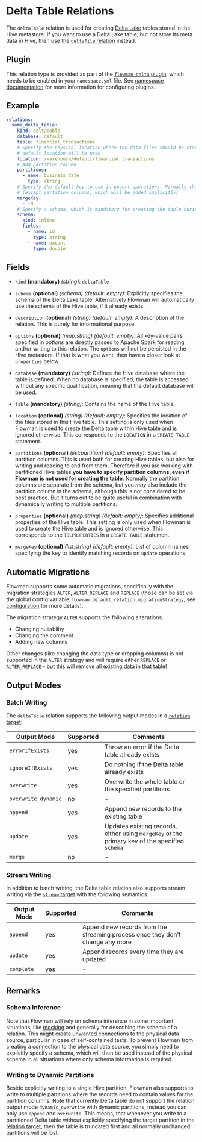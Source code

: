 # Delta Table Relations

The `deltaTable` relation is used for creating [Delta Lake](https://delta.io) tables stored in the Hive metastore. If
you want to use a Delta Lake table, but not store its meta data in Hive, then use the [`deltaFile` relation](deltaFile.md)
instead.

## Plugin

This relation type is provided as part of the [`flowman-delta` plugin](../../plugins/delta.md), which needs to be enabled in your
`namespace.yml` file. See [namespace documentation](../namespace.md) for more information for configuring plugins.


## Example
```yaml
relations:
  some_delta_table:
    kind: deltaTable
    database: default
    table: financial_transactions
    # Specify the physical location where the data files should be stored at. If you leave this out, the Hive
    # default location will be used
    location: /warehouse/default/financial_transactions
    # Add partition column
    partitions:
      - name: business_date
        type: string
    # Specify the default key to use in upsert operations. Normally this should match the primary key 
    # (except partition columns, which will be added implicitly)
    mergeKey:
      - id  
    # Specify a schema, which is mandatory for creating the table during CREATE phase
    schema:
      kind: inline
      fields:
        - name: id
          type: string
        - name: amount
          type: double
```

## Fields
* `kind` **(mandatory)** *(string)*: `deltaTable`

* `schema` **(optional)** *(schema)* *(default: empty)*:
  Explicitly specifies the schema of the Delta Lake table.  Alternatively Flowman will automatically use the schema of
  the Hive table, if it already exists.

* `description` **(optional)** *(string)* *(default: empty)*:
  A description of the relation. This is purely for informational purpose.

* `options` **(optional)** *(map:string)* *(default: empty)*:
  All key-value pairs specified in *options* are directly passed to Apache Spark for reading
  and/or writing to this relation. The `options` will not be persisted in the Hive metastore. If that is what you
  want, then have a closer look at `properties` below.

* `database` **(mandatory)** *(string)*:
  Defines the Hive database where the table is defined. When no database is specified, the
  table is accessed without any specific qualification, meaning that the default database
  will be used.

* `table` **(mandatory)** *(string)*:
  Contains the name of the Hive table.

* `location` **(optional)** *(string)* *(default: empty)*:
  Specifies the location of the files stored in this Hive table. This setting is only used when Flowman is used to 
  create the Delta table within Hive table and is ignored otherwise. This corresponds to the `LOCATION` in a 
  `CREATE TABLE` statement.

* `partitions` **(optional)** *(list:partition)* *(default: empty)*:
  Specifies all partition columns. This is used both for creating Hive tables, but also for writing and reading to and
  from them. Therefore if you are working with partitioned Hive tables **you have to specify partition columns, even 
  if Flowman is not used for creating the table**. Normally the partition columns are separate from the
  schema, but you *may* also include the partition column in the schema, although this is not considered to be best
  practice. But it turns out to be quite useful in combination with dynamically writing to multiple partitions.

* `properties` **(optional)** *(map:string)* *(default: empty)*:
  Specifies additional properties of the Hive table. This setting is only used
  when Flowman is used to create the Hive table and is ignored otherwise. This corresponds
  to the `TBLPROPERTIES` in a `CREATE TABLE` statement.

* `mergeKey` **(optional)** *(list:string)* *(default: empty)*:
  List of column names specifying the key to identify matching records on `update` operations.


## Automatic Migrations
Flowman supports some automatic migrations, specifically with the migration strategies `ALTER`, `ALTER_REPLACE`
and `REPLACE` (those can be set via the global config variable `flowman.default.relation.migrationStrategy`,
see [configuration](../../config.md) for more details).

The migration strategy `ALTER` supports the following alterations:
* Changing nullability
* Changing the comment
* Adding new columns

Other changes (like changing the data type or dropping columns) is not supported in the `ALTER` strategy and
will require either `REPLACE` or `ALTER_REPLACE` - but this will remove all existing data in that table!


## Output Modes

### Batch Writing
The `deltaTable` relation supports the following output modes in a [`relation` target](../target/relation.md):

|Output Mode |Supported  | Comments|
--- | --- | ---
|`errorIfExists`|yes|Throw an error if the Delta table already exists|
|`ignoreIfExists`|yes|Do nothing if the Delta table already exists|
|`overwrite`|yes|Overwrite the whole table or the specified partitions|
|`overwrite_dynamic`|no|-|
|`append`|yes|Append new records to the existing table|
|`update`|yes|Updates existing records, either using `mergeKey` or the primary key of the specified `schema`|
|`merge`|no|-|

### Stream Writing
In addition to batch writing, the Delta table relation also supports stream writing via the
[`stream` target](../target/stream.md) with the following semantics:

|Output Mode |Supported  | Comments|
--- | --- | ---
|`append`|yes|Append new records from the streaming process once they don't change any more|
|`update`|yes|Append records every time they are updated|
|`complete`|yes|-|


## Remarks

### Schema Inference

Note that Flowman will rely on schema inference in some important situations, like [mocking](mock.md) and generally
for describing the schema of a relation. This might create unwanted connections to the physical data source,
particular in case of self-contained tests. To prevent Flowman from creating a connection to the physical data
source, you simply need to explicitly specify a schema, which will then be used instead of the physical schema
in all situations where only schema information is required.

### Writing to Dynamic Partitions

Beside explicitly writing to a single Hive partition, Flowman also supports to write to multiple partitions where
the records need to contain values for the partition columns. Note that currently Delta table do not support the
relation output mode `dynamic_overwrite` with dynamic partitions, instead you can only use `append` and `overwrite`. 
This means, that whenever you write to a partitioned Delta table without explicitly specifying the target partition 
in the [relation target](../target/relation.md), then the table is truncated first and all normally unchanged partitions 
will be lost.

